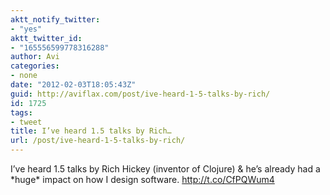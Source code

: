 ```yaml
---
aktt_notify_twitter:
- "yes"
aktt_twitter_id:
- "165556599778316288"
author: Avi
categories:
- none
date: "2012-02-03T18:05:43Z"
guid: http://aviflax.com/post/ive-heard-1-5-talks-by-rich/
id: 1725
tags:
- tweet
title: I’ve heard 1.5 talks by Rich…
url: /post/ive-heard-1-5-talks-by-rich/
---
```

I’ve heard 1.5 talks by Rich Hickey (inventor of Clojure) & he’s already had a \*huge\* impact on how I design software. <a href="http://t.co/CfPQWum4" rel="nofollow">http://t.co/CfPQWum4</a>